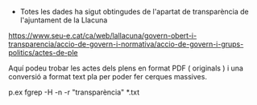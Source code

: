 
* Totes les dades ha sigut obtingudes de l'apartat de transparència de l'ajuntament de la Llacuna 

https://www.seu-e.cat/ca/web/lallacuna/govern-obert-i-transparencia/accio-de-govern-i-normativa/accio-de-govern-i-grups-politics/actes-de-ple

Aquí podeu trobar les actes dels plens en format PDF ( originals ) i una conversió a format text pla per poder fer cerques massives.

p.ex fgrep -H -n -r "transparència" *.txt
